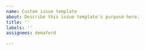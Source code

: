 ```yaml
---
name: Custom issue template
about: Describe this issue template's purpose here.
title: ''
labels: ''
assignees: demaford

---
```



